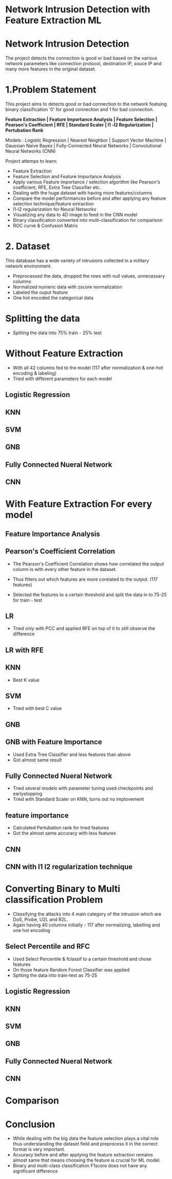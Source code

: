 # Network Intrusion Detection with Feature Extraction ML



# Network Intrusion Detection
The project detects the connection is good or bad based on the various network parameters like connection protocol, destination IP,  souce IP and many more features in the original dataset.
# 1.Problem Statement
This project aims to detects good or bad connection to the network featuing binary classification '0' for good connection and 1 for bad connection. 

**Feature Extraction | Feature Importance Analysis | Feature Selection | Pearson's Coefficient | RFE | Standard Scaler | l1 -l2 Regularization | Pertubation Rank**

Models : Logistic Regression | Nearest Neighbor | Support Vector Machine | Gaussian Naive Bayes | Fully-Connected Neural Networks | Convolutional Neural Networks (CNN)

Project attemps to learn:
* Feature Extraction
* Feature Selection and Feature Importance Analysis
* Apply various Feature importance / selection algorithm like Pearson's coefficient, RFE, Extra Tree Classifier etc.
* Dealing with the huge dataset with having more features/columns
* Compare the model performances before and after applying any feature selection technique/feature extraction
* l1-l2 regularization for Neural Networks
* Visualizing any data to 4D image to feed in the CNN model
* Binary classification converted into multi-classification for comparison
* ROC curve & Confusion Matrix

# 2. Dataset
This database has a wide variety of intrusions collected in a military network environment.

* Preprocessed the data, dropped the rows with null values, unnecessary columns
* Normalized numeric data with zscore normalization
* Labeled the ouput feature
* One hot encoded the categorical data

# Splitting the data 
* Spliting the data into 75% train - 25% test

# Without Feature Extraction
* With all 42 columns fed to the model (117 after normalization & one-hot encoding & labeling)
* Tried with different parameters for each model

## Logistic Regression
## KNN
## SVM
## GNB
## Fully Connected Nueral Network
## CNN

# With Feature Extraction For every model
## Feature Importance Analysis
## Pearson's Coefficient Correlation
* The Pearson's Coefficient Correlation shows how correlated the output column is with every other feature in the dataset.

* Thus filters out which features are more corelated to the output. (117 features)
* Selected the features to a certain threshold and split the data in to 75-25 for train - test
## LR
* Tried only with PCC and applied RFE on top of it to still observe the difference

## LR with RFE

## KNN
* Best K value

## SVM
* Tried with best C value
## GNB
## GNB with Feature Importance
* Used Extra Tree Classifier and less features than above
* Got almost same result
## Fully Connected Nueral Network
* Tried several models with parameter tuning used checkpoints and earlystopping
* Tried with Standard Scaler on KNN, turns out no imptovement
## feature importance
* Calculated Pertubation rank for tried features
* Got the almost same accuracy with less features
## CNN
## CNN with l1 l2 regularization technique
# Converting Binary to Multi classification Problem
* Classifying the attacks into 4 main category of the intrusion which are DoS, Probe, U2L and R2L.
* Again having 40 columns initially - 117 after normalizing, labelling and one hot encoding
## Select Percentile and RFC
* Used Select Percentile & fclassif to a certain threshold and chose features
* On those feature Random Forest Classifier was applied
* Spliting the data into train-test as 75-25
## Logistic Regression
## KNN
## SVM
## GNB
## Fully Connected Nueral Network
## CNN
# Comparison
# Conclusion
* While dealing with the big data the feature selection plays a vital role thus understanding the dataset field and preprocess it in the correct format is very important.
* Acuuracy before and after applying the feature extraction remains almost same that means choosing the feature is crucial for ML model.
* Binary and multi-class classification F1score does not have any significant difference
